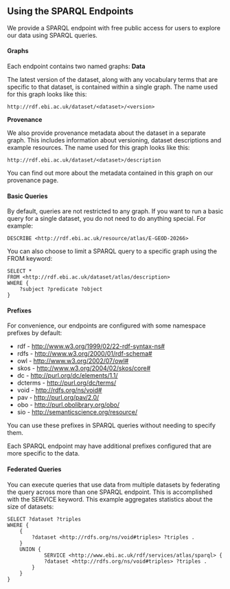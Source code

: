 ## Using the SPARQL Endpoints

We provide a SPARQL endpoint with free public access for users to explore our data using SPARQL queries.

#### Graphs

Each endpoint contains two named graphs:
<strong>Data</strong>

The latest version of the dataset, along with any vocabulary terms that are specific to that dataset, is contained within a single graph. The name used for this graph looks like this:
```
http://rdf.ebi.ac.uk/dataset/<dataset>/<version>
```
<strong>Provenance</strong>

We also provide provenance metadata about the dataset in a separate graph. This includes information about versioning, dataset descriptions and example resources. The name used for this graph looks like this:
```
http://rdf.ebi.ac.uk/dataset/<dataset>/description
```

You can find out more about the metadata contained in this graph on our provenance page.

#### Basic Queries

By default, queries are not restricted to any graph. If you want to run a basic query for a single dataset, you do not need to do anything special. For example:
```
DESCRIBE <http://rdf.ebi.ac.uk/resource/atlas/E-GEOD-20266>
```

You can also choose to limit a SPARQL query to a specific graph using the FROM keyword:
```
SELECT *
FROM <http://rdf.ebi.ac.uk/dataset/atlas/description>
WHERE {
    ?subject ?predicate ?object
}
```

#### Prefixes

For convenience, our endpoints are configured with some namespace prefixes by default: 

* rdf -	http://www.w3.org/1999/02/22-rdf-syntax-ns#
* rdfs - http://www.w3.org/2000/01/rdf-schema#
* owl - http://www.w3.org/2002/07/owl#
* skos - http://www.w3.org/2004/02/skos/core#
* dc - http://purl.org/dc/elements/1.1/
* dcterms - http://purl.org/dc/terms/
* void - http://rdfs.org/ns/void#
* pav - http://purl.org/pav/2.0/
* obo - http://purl.obolibrary.org/obo/
* sio - http://semanticscience.org/resource/

You can use these prefixes in SPARQL queries without needing to specify them.

Each SPARQL endpoint may have additional prefixes configured that are more specific to the data.

#### Federated Queries

You can execute queries that use data from multiple datasets by federating the query across more than one SPARQL endpoint. This is accomplished with the SERVICE keyword. This example aggregates statistics about the size of datasets:
```
SELECT ?dataset ?triples
WHERE {
    {
        ?dataset <http://rdfs.org/ns/void#triples> ?triples .
    }
    UNION {
            SERVICE <http://www.ebi.ac.uk/rdf/services/atlas/sparql> {
            ?dataset <http://rdfs.org/ns/void#triples> ?triples .
        }
    }
}
````
